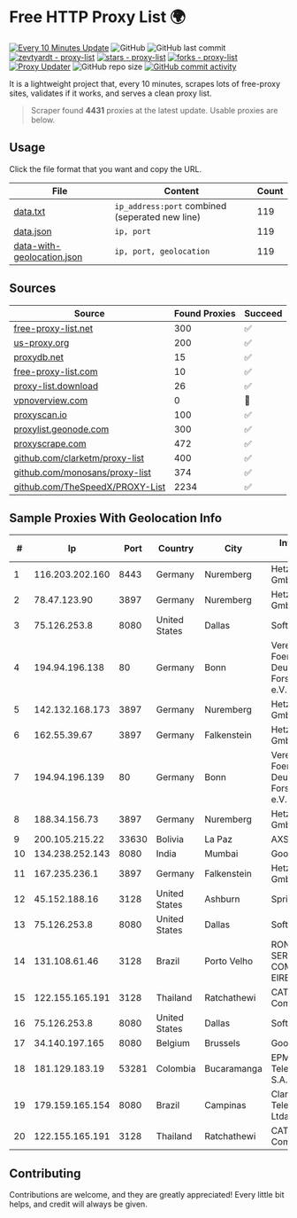 
# Free HTTP Proxy List 🌍

[![Every 10 Minutes Update](https://github.com/mertguvencli/http-proxy-list/actions/workflows/main.yml/badge.svg?branch=main)](https://github.com/mertguvencli/http-proxy-list/actions/workflows/main.yml)
![GitHub](https://img.shields.io/github/license/mertguvencli/http-proxy-list)
![GitHub last commit](https://img.shields.io/github/last-commit/mertguvencli/http-proxy-list)
[![zevtyardt - proxy-list](https://img.shields.io/static/v1?label=zevtyardt&message=proxy-list&color=blue&logo=github)](https://github.com/zevtyardt/proxy-list "Go to GitHub repo")
[![stars - proxy-list](https://img.shields.io/github/stars/zevtyardt/proxy-list?style=social)](https://github.com/zevtyardt/proxy-list)
[![forks - proxy-list](https://img.shields.io/github/forks/zevtyardt/proxy-list?style=social)](https://github.com/zevtyardt/proxy-list)
[![Proxy Updater](https://github.com/zevtyardt/proxy-list/workflows/Proxy%20Updater/badge.svg)](https://github.com/zevtyardt/proxy-list/actions?query=workflow:"Proxy+Updater")
![GitHub repo size](https://img.shields.io/github/repo-size/zevtyardt/proxy-list)
[![GitHub commit activity](https://img.shields.io/github/commit-activity/m/zevtyardt/proxy-list?logo=commits)](https://github.com/zevtyardt/proxy-list/commits/main)

It is a lightweight project that, every 10 minutes, scrapes lots of free-proxy sites, validates if it works, and serves a clean proxy list.

> Scraper found **4431** proxies at the latest update. Usable proxies are below.

## Usage

Click the file format that you want and copy the URL.

|File|Content|Count|
|----|-------|-----|
|[data.txt](https://raw.githubusercontent.com/mertguvencli/http-proxy-list/main/proxy-list/data.txt)|`ip_address:port` combined (seperated new line)|119|
|[data.json](https://raw.githubusercontent.com/mertguvencli/http-proxy-list/main/proxy-list/data.json)|`ip, port`|119|
|[data-with-geolocation.json](https://raw.githubusercontent.com/mertguvencli/http-proxy-list/main/proxy-list/data-with-geolocation.json)|`ip, port, geolocation`|119|

## Sources

|Source|Found Proxies|Succeed|
|------|-------------|-------|
|[free-proxy-list.net](https://free-proxy-list.net)|300|✅|
|[us-proxy.org](https://www.us-proxy.org)|200|✅|
|[proxydb.net](http://proxydb.net)|15|✅|
|[free-proxy-list.com](https://free-proxy-list.com/?page=&port=&type%5B%5D=http&type%5B%5D=https&up_time=0&search=Search)|10|✅|
|[proxy-list.download](https://www.proxy-list.download/HTTP)|26|✅|
|[vpnoverview.com](https://vpnoverview.com/privacy/anonymous-browsing/free-proxy-servers)|0|🚫|
|[proxyscan.io](https://www.proxyscan.io)|100|✅|
|[proxylist.geonode.com](https://proxylist.geonode.com/api/proxy-list?limit=300&page=1&sort_by=lastChecked&sort_type=desc&protocols=http,https)|300|✅|
|[proxyscrape.com](https://api.proxyscrape.com/v2/?request=displayproxies&protocol=http&timeout=10000&country=all&ssl=all&anonymity=all)|472|✅|
|[github.com/clarketm/proxy-list](https://raw.githubusercontent.com/clarketm/proxy-list/master/proxy-list-raw.txt)|400|✅|
|[github.com/monosans/proxy-list](https://raw.githubusercontent.com/monosans/proxy-list/main/proxies/http.txt)|374|✅|
|[github.com/TheSpeedX/PROXY-List](https://raw.githubusercontent.com/TheSpeedX/PROXY-List/master/http.txt)|2234|✅|


## Sample Proxies With Geolocation Info

|#|Ip|Port|Country|City|Internet Service Provider|
|-|--|----|-------|----|-------------------------|
|1|116.203.202.160|8443|Germany|Nuremberg|Hetzner Online GmbH|
|2|78.47.123.90|3897|Germany|Nuremberg|Hetzner Online GmbH|
|3|75.126.253.8|8080|United States|Dallas|SoftLayer|
|4|194.94.196.138|80|Germany|Bonn|Verein zur Foerderung eines Deutschen Forschungsnetzes e.V.|
|5|142.132.168.173|3897|Germany|Nuremberg|Hetzner Online GmbH|
|6|162.55.39.67|3897|Germany|Falkenstein|Hetzner Online GmbH|
|7|194.94.196.139|80|Germany|Bonn|Verein zur Foerderung eines Deutschen Forschungsnetzes e.V.|
|8|188.34.156.73|3897|Germany|Nuremberg|Hetzner Online GmbH|
|9|200.105.215.22|33630|Bolivia|La Paz|AXS Bolivia S. A.|
|10|134.238.252.143|8080|India|Mumbai|Google LLC|
|11|167.235.236.1|3897|Germany|Falkenstein|Hetzner Online GmbH|
|12|45.152.188.16|3128|United States|Ashburn|Sprint|
|13|75.126.253.8|8080|United States|Dallas|SoftLayer|
|14|131.108.61.46|3128|Brazil|Porto Velho|RONDOTECH SERVIÇO DE COMUNICAÇÃO EIRELI-EPP|
|15|122.155.165.191|3128|Thailand|Ratchathewi|CAT Telecom Public Company Limited|
|16|75.126.253.8|8080|United States|Dallas|SoftLayer|
|17|34.140.197.165|8080|Belgium|Brussels|Google LLC|
|18|181.129.183.19|53281|Colombia|Bucaramanga|EPM Telecomunicaciones S.A. E.S.P.|
|19|179.159.165.154|8080|Brazil|Campinas|Claro NXT Telecomunicacoes Ltda|
|20|122.155.165.191|3128|Thailand|Ratchathewi|CAT Telecom Public Company Limited|



## Contributing

Contributions are welcome, and they are greatly appreciated! Every
little bit helps, and credit will always be given.

